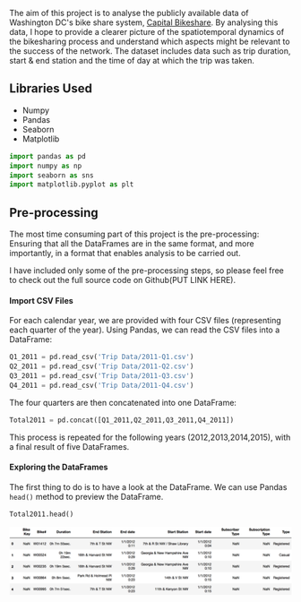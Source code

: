 The aim of this project is to analyse the publicly available data of Washington DC's bike share system, [Capital Bikeshare](https://www.capitalbikeshare.com). By analysing this data, I hope to provide a clearer picture of the spatiotemporal dynamics of the bikesharing process and understand which aspects might be relevant to the success of the network. The dataset includes data such as trip duration, start & end station and the time of day at which the trip was taken.

## Libraries Used

- Numpy
- Pandas
- Seaborn
- Matplotlib

```python
import pandas as pd
import numpy as np
import seaborn as sns
import matplotlib.pyplot as plt
```

## Pre-processing

The most time consuming part of this project is the pre-processing: Ensuring that all the DataFrames are in the same format, and more importantly, in a format that enables analysis to be carried out.

I have included only some of the pre-processing steps, so please feel free to check out the full source code on Github(PUT LINK HERE).

#### Import CSV Files

For each calendar year, we are provided with four CSV files (representing each quarter of the year). Using Pandas, we can read the CSV files into a DataFrame:

```python
Q1_2011 = pd.read_csv('Trip Data/2011-Q1.csv')
Q2_2011 = pd.read_csv('Trip Data/2011-Q2.csv')
Q3_2011 = pd.read_csv('Trip Data/2011-Q3.csv')
Q4_2011 = pd.read_csv('Trip Data/2011-Q4.csv')
```
The four quarters are then concatenated into one DataFrame:

```python
Total2011 = pd.concat([Q1_2011,Q2_2011,Q3_2011,Q4_2011])
```
This process is repeated for the following years (2012,2013,2014,2015), with a final result of five DataFrames.

#### Exploring the DataFrames

The first thing to do is to have a look at the DataFrame. We can use Pandas `head()` method to preview the DataFrame.

```python
Total2011.head()
```
![df2011](https://github.com/jack-morgan/Personal-Website/raw/gh-pages/Images/df11head.png "2011 DataFrame")





